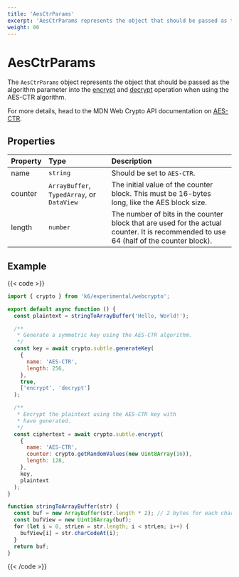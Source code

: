 ```yaml
---
title: 'AesCtrParams'
excerpt: 'AesCtrParams represents the object that should be passed as the algorithm parameter into the encrypt and decrypt operation when using the AES-CTR algorithm.'
weight: 06
---
```


# AesCtrParams

The `AesCtrParams` object represents the object that should be passed as the algorithm parameter into the [encrypt](/docs/k6/<K6_VERSION>/javascript-api/k6-experimental/webcrypto/subtlecrypto/encrypt) and [decrypt](/docs/k6/<K6_VERSION>/javascript-api/k6-experimental/webcrypto/subtlecrypto/decrypt) operation when using the AES-CTR algorithm.

For more details, head to the MDN Web Crypto API documentation on [AES-CTR](https://developer.mozilla.org/en-US/docs/Web/API/AesCtrParams).

## Properties

| Property | Type                                       | Description                                                                                                                            |
| :------- | :----------------------------------------- | :------------------------------------------------------------------------------------------------------------------------------------- |
| name     | `string`                                   | Should be set to `AES-CTR`.                                                                                                            |
| counter  | `ArrayBuffer`, `TypedArray`, or `DataView` | The initial value of the counter block. This must be 16-bytes long, like the AES block size.                                           |
| length   | `number`                                   | The number of bits in the counter block that are used for the actual counter. It is recommended to use 64 (half of the counter block). |

## Example

{{< code >}}

```javascript
import { crypto } from 'k6/experimental/webcrypto';

export default async function () {
  const plaintext = stringToArrayBuffer('Hello, World!');

  /**
   * Generate a symmetric key using the AES-CTR algorithm.
   */
  const key = await crypto.subtle.generateKey(
    {
      name: 'AES-CTR',
      length: 256,
    },
    true,
    ['encrypt', 'decrypt']
  );

  /**
   * Encrypt the plaintext using the AES-CTR key with
   * have generated.
   */
  const ciphertext = await crypto.subtle.encrypt(
    {
      name: 'AES-CTR',
      counter: crypto.getRandomValues(new Uint8Array(16)),
      length: 128,
    },
    key,
    plaintext
  );
}

function stringToArrayBuffer(str) {
  const buf = new ArrayBuffer(str.length * 2); // 2 bytes for each char
  const bufView = new Uint16Array(buf);
  for (let i = 0, strLen = str.length; i < strLen; i++) {
    bufView[i] = str.charCodeAt(i);
  }
  return buf;
}
```

{{< /code >}}
